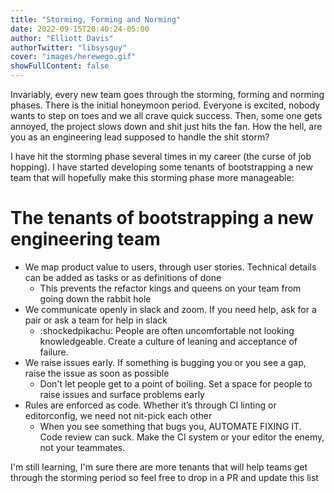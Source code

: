 ```yaml
---
title: "Storming, Forming and Norming"
date: 2022-09-15T20:40:24-05:00
author: "Elliott Davis"
authorTwitter: "libsysguy"
cover: "images/herewego.gif"
showFullContent: false
---
```


Invariably, every new team goes through the storming, forming and norming phases. There is the initial honeymoon period. Everyone is excited, nobody wants to step on toes and we all crave quick success. Then, some one gets annoyed, the project slows down and shit just hits the fan. How the hell, are you as an engineering lead supposed to handle the shit storm?

I have hit the storming phase several times in my career (the curse of job hopping). I have started developing some tenants of bootstrapping a new team that will hopefully make this storming phase more manageable:

# The tenants of bootstrapping a new engineering team

* We map product value to users, through user stories. Technical details can be added as tasks or as definitions of done
    * This prevents the refactor kings and queens on your team from going down the rabbit hole
* We communicate openly in slack and zoom. If you need help, ask for a pair or ask a team for help in slack
    * :shockedpikachu: People are often uncomfortable not looking knowledgeable. Create a culture of leaning and acceptance of failure.
* We raise issues early. If something is bugging you or you see a gap, raise the issue as soon as possible
    * Don't let people get to a point of boiling. Set a space for people to raise issues and surface problems early
* Rules are enforced as code. Whether it’s through CI linting or editorconfig, we need not nit-pick each other
    * When you see something that bugs you, AUTOMATE FIXING IT. Code review can suck. Make the CI system or your editor the enemy, not your teammates.

I'm still learning, I'm sure there are more tenants that will help teams get through the storming period so feel free to drop in a PR and update this list